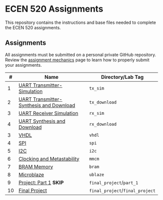 # ECEN 520 Assignments

This repository contains the instructions and base files needed to complete the ECEN 520 assignments.

## Assignments

All assignments must be submitted on a personal private GitHub repository. 
Review the [assignment mechanics](./resources/assignment_mechanics.md) page to learn how to properly submit your assignments.

| # | Name | Directory/Lab Tag | 
| ---- | ----| ----|
| 1 | [UART Transmitter-Simulation](./tx_sim/UART_Transmitter_sim.md) | `tx_sim` |
| 2 | [UART Transmitter-Synthesis and Download](./tx_download/uart_transmitter/UART_Transmitter_synth.md) | `tx_download` |
| 3 | [UART Receiver Simulation](./rx_sim/UART_Receiver_sim.md) | `rx_sim` |
| 4 | [UART Synthesis and Download](./rx_download/UART_Receiver_synth.md) | `rx_download` |
| 3 | [VHDL](./vhdl/VHDL.md) | `vhdl` |
| 4 | [SPI](./spi/SPI.md) | `spi` |
| 5 | [I2C](./i2c/I2C.md) | `i2c` |
| 6 | [Clocking and Metastability](./mmcm/mmcm.md) | `mmcm` |
| 7 | [BRAM Memory](./bram/bram.md) | `bram` |
| 8 | [Microblaze](./ip_integrator/microblaze.md) | `ublaze` |
| 9 | [Project: Part 1](./old/project_part1.md) **SKIP** | `final_project`/`part_1` |
| 10 | [Final Project](./old/final_project.md) | `final_project`/`final_project` |
